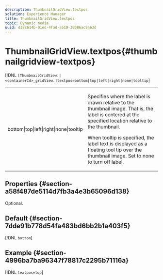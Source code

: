 ```yaml
---
description: ThumbnailGridView.textpos
solution: Experience Manager
title: ThumbnailGridView.textpos
topic: Dynamic media
uuid: d38c614b-01ed-4fad-a510-30386ac9a63d
---
```


# ThumbnailGridView.textpos{#thumbnailgridview-textpos}

 [!DNL `[ThumbnailGridView.|<containerId>_gridView.]textpos=bottom|top|left|right|none|tooltip`]

<table id="table_1BEBE260769B4A0C9E9F5016D2FA68A0"> 
 <tbody> 
  <tr> 
   <td> <p> <span class="codeph"> bottom|top|left|right|none|tooltip</span> </p> </td> 
   <td> <p> Specifies where the label is drawn relative to the thumbnail image. That is, the label is centered at the specified location relative to the thumbnail. </p> <p>When <span class="codeph"> tooltip</span> is specified, the label text is displayed as a floating tool tip over the thumbnail image. Set to <span class="codeph"> none</span> to turn off label. </p> </td> 
  </tr> 
 </tbody> 
</table>

## Properties {#section-a58f487de5114d7fb3a4e3b65096d138}

Optional.

## Default {#section-7dde91b778d54fa483bd6bb2b1a403f5}

[!DNL `bottom`]

## Example {#section-4996ba7ba96347f78817c2295b71116a}

[!DNL `textpos=top`] 

